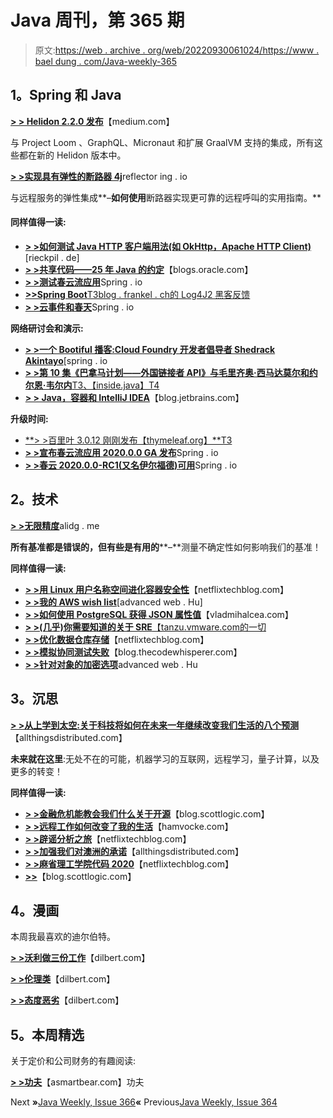 # Java 周刊，第 365 期

> 原文:[https://web . archive . org/web/20220930061024/https://www . bael dung . com/Java-weekly-365](https://web.archive.org/web/20220930061024/https://www.baeldung.com/java-weekly-365)

## **1。Spring 和 Java**

[**> > Helidon 2.2.0 发布**](https://web.archive.org/web/20220628115054/https://medium.com/helidon/helidon-2-2-0-released-cdd3b7c43dd1)【medium.com】

与 Project Loom 、GraphQL、Micronaut 和扩展 GraalVM 支持的集成，所有这些都在新的 Helidon 版本中。

[**> >实现具有弹性的断路器 4j**](https://web.archive.org/web/20220628115054/https://reflectoring.io/circuitbreaker-with-resilience4j/)reflector ing . io

与远程服务的弹性集成**–**如何使用**断路器实现更可靠的远程呼叫的实用指南。**

#### **同样值得一读:**

*   [**> >如何测试 Java HTTP 客户端用法(如 OkHttp，Apache HTTP Client)**](https://web.archive.org/web/20220628115054/https://rieckpil.de/how-to-test-java-http-client-usages-e-g-okhttp-apache-httpclient/)[rieckpil . de]
*   [**> >共享代码——25 年 Java 的约定**](https://web.archive.org/web/20220628115054/https://blogs.oracle.com/java/sharing-the-code)【blogs.oracle.com】
*   [**> >测试春云流应用**](https://web.archive.org/web/20220628115054/https://spring.io/blog/2020/12/15/testing-spring-cloud-stream-applications-part-2)Spring . io
*   [**>>Spring Boot**T3blog . frankel . ch的 Log4J2 黑客反馈](https://web.archive.org/web/20220628115054/https://blog.frankel.ch/feedback-log4j2-hack-spring-boot/)
*   [**> >云事件和春天**](https://web.archive.org/web/20220628115054/https://spring.io/blog/2020/12/23/cloud-events-and-spring-part-2)Spring . io

**网络研讨会和演示:**

*   [**> >一个 Bootiful 播客:Cloud Foundry 开发者倡导者 Shedrack Akintayo**](https://web.archive.org/web/20220628115054/https://spring.io/blog/2020/12/18/a-bootiful-podcast-cloud-foundry-developer-advocate-shedrack-akintayo)[spring . io
*   [**> >第 10 集《巴拿马计划——外国链接者 API》与毛里齐奥·西马达莫尔和约尔恩·韦尔内**T3、【inside.java】T4](https://web.archive.org/web/20220628115054/https://inside.java/2020/12/21/podcast-010/)
*   [**> > Java，容器和 IntelliJ IDEA**](https://web.archive.org/web/20220628115054/https://blog.jetbrains.com/idea/2020/12/webinar-summary-java-containers-and-intellij-idea/)【blog.jetbrains.com】

**升级时间:**

*   [**> >百里叶 3.0.12 刚刚发布【thymeleaf.org】**T3](https://web.archive.org/web/20220628115054/https://www.thymeleaf.org/releasenotes.html#thymeleaf-3.0.12)
*   [**> >宣布春云流应用 2020.0.0 GA 发布**](https://web.archive.org/web/20220628115054/https://spring.io/blog/2020/12/21/announcing-spring-cloud-stream-applications-2020-0-0-ga-release)Spring . io
*   [**> >春云 2020.0.0-RC1(又名伊尔福德)可用**](https://web.archive.org/web/20220628115054/https://spring.io/blog/2020/12/15/spring-cloud-2020-0-0-rc1-aka-ilford-is-available)Spring . io

## **2。技术**

[**> >无限精度**](https://web.archive.org/web/20220628115054/https://alidg.me/blog/2020/12/18/infinite-precision)alidg . me

**所有基准都是错误的，但有些是有用的****–**测量不确定性如何影响我们的基准！

**同样值得一读:**

*   [**> >用 Linux 用户名称空间进化容器安全性**](https://web.archive.org/web/20220628115054/https://netflixtechblog.com/evolving-container-security-with-linux-user-namespaces-afbe3308c082)【netflixtechblog.com】
*   [**> >我的 AWS wish list**](https://web.archive.org/web/20220628115054/https://advancedweb.hu/my-aws-wishlist/)[advanced web . Hu]
*   [**> >如何使用 PostgreSQL 获得 JSON 属性值**](https://web.archive.org/web/20220628115054/https://vladmihalcea.com/json-property-value-postgresql/)【vladmihalcea.com】
*   [**> >(几乎)你需要知道的关于 SRE**【tanzu.vmware.com的一切](https://web.archive.org/web/20220628115054/https://tanzu.vmware.com/content/blog/almost-everything-you-need-to-know-about-sre)
*   [**> >优化数据仓库存储**](https://web.archive.org/web/20220628115054/https://netflixtechblog.com/optimizing-data-warehouse-storage-7b94a48fdcbe)【netflixtechblog.com】
*   [**> >模拟协同测试失败**](https://web.archive.org/web/20220628115054/https://blog.thecodewhisperer.com/permalink/limiting-beliefs-and-unstated-assumptions)【blog.thecodewhisperer.com】
*   [**> >针对对象的加密选项**](https://web.archive.org/web/20220628115054/https://advancedweb.hu/encryption-options-for-s3-objects/)advanced web . Hu

## **3。沉思**

[**> >从上学到太空:关于科技将如何在未来一年继续改变我们生活的八个预测**](https://web.archive.org/web/20220628115054/https://www.allthingsdistributed.com/2020/12/cloud-predictions-2021.html)【allthingsdistributed.com】

**未来就在这里**:无处不在的可能，机器学习的互联网，远程学习，量子计算，以及更多的转变！

**同样值得一读:**

*   [**> >金融危机能教会我们什么关于开源**](https://web.archive.org/web/20220628115054/https://blog.scottlogic.com/2020/12/22/software-crisis.html)【blog.scottlogic.com】
*   [**> >远程工作如何改变了我的生活**](https://web.archive.org/web/20220628115054/https://www.hamvocke.com/blog/remote-work-changed-my-life/)【hamvocke.com】
*   [**> >辟谣分析之旅**](https://web.archive.org/web/20220628115054/https://netflixtechblog.com/mythbusting-the-analytics-journey-58d692ea707e)【netflixtechblog.com】
*   [**> >加强我们对澳洲的承诺**](https://web.archive.org/web/20220628115054/https://www.allthingsdistributed.com/2020/12/aws-announces-second-australia-region.html)【allthingsdistributed.com】
*   [**> >麻省理工学院代码 2020**](https://web.archive.org/web/20220628115054/https://netflixtechblog.com/netflix-at-mit-code-2020-ad3745525218)【netflixtechblog.com】
*   [**>>**](https://web.archive.org/web/20220628115054/https://blog.scottlogic.com/2020/12/17/sense-and-sustainability.html)【blog.scottlogic.com】

## **4。漫画**

本周我最喜欢的迪尔伯特。

[**> >沃利做三份工作**](https://web.archive.org/web/20220628115054/https://dilbert.com/strip/2020-12-24)【dilbert.com】

[**> >伦理类**](https://web.archive.org/web/20220628115054/https://dilbert.com/strip/2020-12-22)【dilbert.com】

[**> >态度恶劣**](https://web.archive.org/web/20220628115054/https://dilbert.com/strip/2020-12-18)【dilbert.com】

## **5。本周精选**

关于定价和公司财务的有趣阅读:

**[> >功夫](https://web.archive.org/web/20220628115054/https://blog.asmartbear.com/kung-fu.html)**【asmartbear.com】功夫

Next **»**[Java Weekly, Issue 366](/web/20220628115054/https://www.baeldung.com/java-weekly-366)**«** Previous[Java Weekly, Issue 364](/web/20220628115054/https://www.baeldung.com/java-weekly-364)